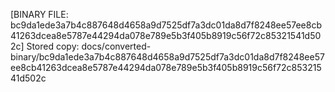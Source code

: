 [BINARY FILE: bc9da1ede3a7b4c887648d4658a9d7525df7a3dc01da8d7f8248ee57ee8cb41263dcea8e5787e44294da078e789e5b3f405b8919c56f72c85321541d502c]
Stored copy: docs/converted-binary/bc9da1ede3a7b4c887648d4658a9d7525df7a3dc01da8d7f8248ee57ee8cb41263dcea8e5787e44294da078e789e5b3f405b8919c56f72c85321541d502c

